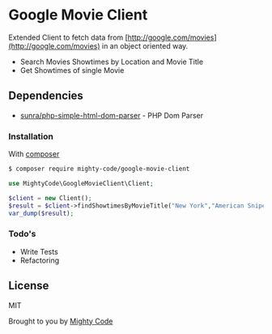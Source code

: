 # Google Movie Client

Extended Client to fetch data from [http://google.com/movies](http://google.com/movies) in an object oriented way.

  - Search Movies Showtimes by Location and Movie Title
  - Get Showtimes of single Movie

## Dependencies

* [sunra/php-simple-html-dom-parser](https://github.com/sunra/php-simple-html-dom-parser) - PHP Dom Parser

### Installation

With [composer](https://getcomposer.org/)

```sh
$ composer require mighty-code/google-movie-client
```

```php
use MightyCode\GoogleMovieClient\Client;

$client = new Client();
$result = $client->findShowtimesByMovieTitle("New York","American Sniper","en");
var_dump($result);
```

### Todo's

 - Write Tests
 - Refactoring

License
----

MIT

Brought to you by [Mighty Code](http://mighty-code.com)